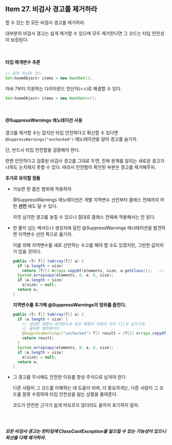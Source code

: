 ## Item 27. 비검사 경고를 제거하라

할 수 있는 한 모든 비검사 경고를 제거하라.

대부분의 비검사 경고는 쉽게 제거할 수 있으며 모두 제거한다면 그 코드는 타입 안전성이 보장된다.

<br>

#### 타입 매개변수 추론

```java
// 잘못 작성된 코드
Set<SomeObject> items = new HashSet();
```

자바 7부터 지원하는 다이아몬드 연산자(<>)로 해결할 수 있다.

```java
Set<SomeObject> items = new HashSet<>();
```

<br>

#### @SuppressWarnings 애노테이션 사용

경고를 제거할 수는 없지만 타입 안전하다고 확신할 수 있다면 `@SuppressWarnings("unchecked")` 애노테이션을 달아 경고를 숨기자.

단, 반드시 타입 안전함을 검증해야 한다.

한편 안전하다고 검증된 비검사 경고를 그대로 두면, 진짜 문제를 알리는 새로운 경고가 나와도 눈치채지 못할 수 있다. 따라서 안전함이 확인된 부분은 경고를 제거해주자.

**추가로 유의할 점들**

- 가능한 한 좁은 범위에 적용하자

  @SuppressWarnings 애노테이션은 개별 지역변수 선언부터 클래스 전체까지 어떤 **선언** 에도 달 수 있다.

  자칫 심각한 경고를 놓칠 수 있으니 절대로 클래스 전체에 적용해서는 안 된다.

- 한 줄이 넘는 메서드나 생성자에 달린 @SuppressWarnings 애너테이션을 발견하면 지역변수 선언 쪽으로 옮기자.

  이를 위해 지역변수를 새로 선언하는 수고를 해야 할 수도 있겠지만, 그만한 값어치가 있을 것이다.

  ```java
  public <T> T[] toArray(T[] a) {
    if (a.length < size) 
      return (T[]) Arrays.copyOf(elements, size, a.getClass());   // 컴파일 시 이 곳에서 경고가 발생한다
    System.arraycopy(elements, 0, a, 0, size);
    if (a.length > size) 
      a[size] = null;
    return a;
  }
  ```

  **지역변수를 추가해 @SuppressWarnings의 범위를 좁힌다.**

  ```java
  public <T> T[] toArray(T[] a) {
    if (a.length < size) {
      // 생성한 배열과 매개변수로 받은 배열의 타입이 모두 T[]로 같으므로
      // 올바른 형변환이다.
      @SuppressWarnings("unchecked") T[] result = (T[]) Arrays.copyOf(elements, size, a.getClass());
      return result;
    }
    System.arraycopy(elements, 0, a, 0, size);
    if (a.length > size) 
      a[size] = null;
    return a;
  }
  ```

- 그 경고를 무시해도 안전한 이유를 항상 주석으로 남겨야 한다

  다른 사람이 그 코드를 이해하는 데 도움이 되며, 더 중요하게는, 다른 사람이 그 코드를 잘못 수정하여 타입 안전성을 잃는 상황을 줄여준다.

  코드가 안전한 근거가 쉽게 떠오르지 않더라도 끝까지 포기하지 말자.

<br>

<br>

***모든 비검사 경고는 런타임에 ClassCastException을 일으킬 수 있는 가능성이 있으니 최선을 다해 제거하라.***

